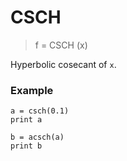# CSCH

> f = CSCH (x)

Hyperbolic cosecant of `x`.

### Example

```
a = csch(0.1)
print a

b = acsch(a)
print b
```


